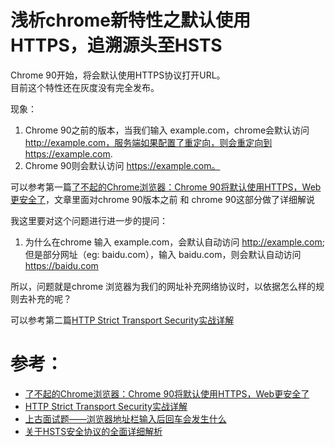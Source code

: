 # 浅析chrome新特性之默认使用HTTPS，追溯源头至HSTS

Chrome 90开始，将会默认使用HTTPS协议打开URL。  
目前这个特性还在灰度没有完全发布。


现象：
1. Chrome 90之前的版本，当我们输入 example.com，chrome会默认访问 http://example.com，服务端如果配置了重定向，则会重定向到https://example.com.  
2. Chrome 90则会默认访问 https://example.com。  

可以参考第一篇[了不起的Chrome浏览器：Chrome 90将默认使用HTTPS，Web更安全了](https://juejin.cn/post/6955700246303571999#heading-3)，文章里面对chrome 90版本之前 和 chrome 90这部分做了详细解说  


我这里要对这个问题进行进一步的提问：  
1. 为什么在chrome 输入 example.com，会默认自动访问 http://example.com; 但是部分网址（eg: baidu.com），输入 baidu.com，则会默认自动访问 https://baidu.com
   
所以，问题就是chrome 浏览器为我们的网址补充网络协议时，以依据怎么样的规则去补充的呢？   

可以参考第二篇[HTTP Strict Transport Security实战详解](https://www.cnblogs.com/sunsky303/p/8862600.html)


# 参考：
- [了不起的Chrome浏览器：Chrome 90将默认使用HTTPS，Web更安全了](https://juejin.cn/post/6955700246303571999#heading-3)  
- [HTTP Strict Transport Security实战详解](https://www.cnblogs.com/sunsky303/p/8862600.html)
- [上古面试题——浏览器地址栏输入后回车会发生什么](https://segmentfault.com/a/1190000021000934?utm_source=tag-newest)
- [关于HSTS安全协议的全面详细解析](https://blog.51cto.com/leoheng/2311422)